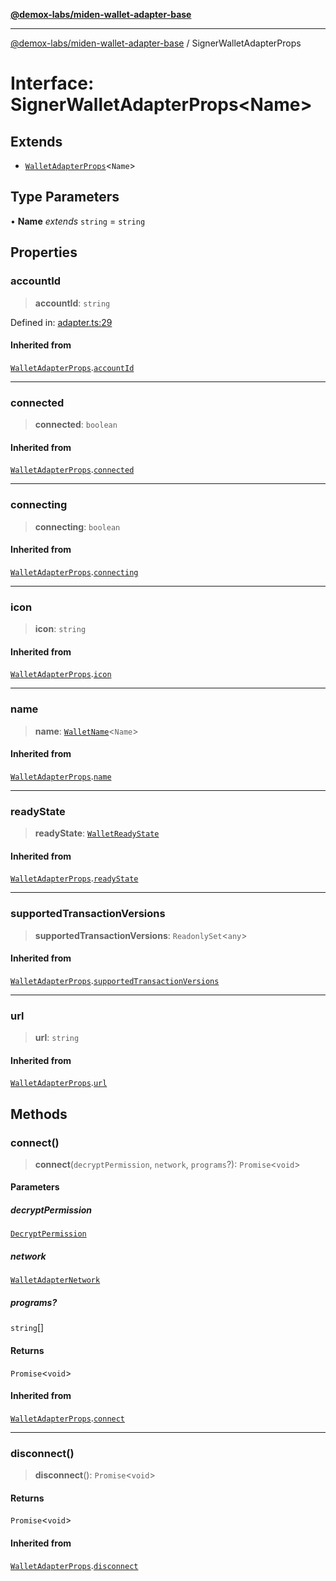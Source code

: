 [**@demox-labs/miden-wallet-adapter-base**](../README.md)

***

[@demox-labs/miden-wallet-adapter-base](../globals.md) / SignerWalletAdapterProps

# Interface: SignerWalletAdapterProps\<Name\>

## Extends

- [`WalletAdapterProps`](WalletAdapterProps.md)\<`Name`\>

## Type Parameters

• **Name** *extends* `string` = `string`

## Properties

### accountId

> **accountId**: `string`

Defined in: [adapter.ts:29](https://github.com/demox-labs/miden-wallet-adapter/blob/1ef8b04773cb8b7272bbf6a4eb810ab074d47de8/packages/core/base/adapter.ts#L29)

#### Inherited from

[`WalletAdapterProps`](WalletAdapterProps.md).[`accountId`](WalletAdapterProps.md#accountid)

***

### connected

> **connected**: `boolean`

#### Inherited from

[`WalletAdapterProps`](WalletAdapterProps.md).[`connected`](WalletAdapterProps.md#connected)

***

### connecting

> **connecting**: `boolean`

#### Inherited from

[`WalletAdapterProps`](WalletAdapterProps.md).[`connecting`](WalletAdapterProps.md#connecting)

***

### icon

> **icon**: `string`

#### Inherited from

[`WalletAdapterProps`](WalletAdapterProps.md).[`icon`](WalletAdapterProps.md#icon)

***

### name

> **name**: [`WalletName`](../type-aliases/WalletName.md)\<`Name`\>

#### Inherited from

[`WalletAdapterProps`](WalletAdapterProps.md).[`name`](WalletAdapterProps.md#name)

***

### readyState

> **readyState**: [`WalletReadyState`](../enumerations/WalletReadyState.md)

#### Inherited from

[`WalletAdapterProps`](WalletAdapterProps.md).[`readyState`](WalletAdapterProps.md#readystate)

***

### supportedTransactionVersions

> **supportedTransactionVersions**: `ReadonlySet`\<`any`\>

#### Inherited from

[`WalletAdapterProps`](WalletAdapterProps.md).[`supportedTransactionVersions`](WalletAdapterProps.md#supportedtransactionversions)

***

### url

> **url**: `string`

#### Inherited from

[`WalletAdapterProps`](WalletAdapterProps.md).[`url`](WalletAdapterProps.md#url)

## Methods

### connect()

> **connect**(`decryptPermission`, `network`, `programs`?): `Promise`\<`void`\>

#### Parameters

##### decryptPermission

[`DecryptPermission`](../enumerations/DecryptPermission.md)

##### network

[`WalletAdapterNetwork`](../enumerations/WalletAdapterNetwork.md)

##### programs?

`string`[]

#### Returns

`Promise`\<`void`\>

#### Inherited from

[`WalletAdapterProps`](WalletAdapterProps.md).[`connect`](WalletAdapterProps.md#connect)

***

### disconnect()

> **disconnect**(): `Promise`\<`void`\>

#### Returns

`Promise`\<`void`\>

#### Inherited from

[`WalletAdapterProps`](WalletAdapterProps.md).[`disconnect`](WalletAdapterProps.md#disconnect)
